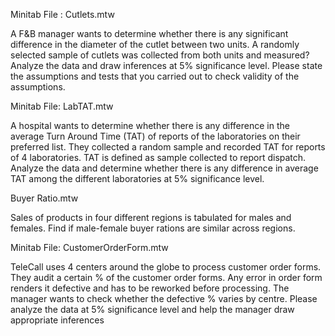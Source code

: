 Minitab File : Cutlets.mtw

A F&B manager wants to determine whether there is any significant difference in the diameter of the cutlet between two units. A randomly selected sample of cutlets was collected from both units and measured? Analyze the data and draw inferences at 5% significance level. Please state the assumptions and tests that you carried out to check validity of the assumptions.



Minitab File: LabTAT.mtw

A hospital wants to determine whether there is any difference in the average Turn Around Time (TAT) of reports of the laboratories on their preferred list. They collected a random sample and recorded TAT for reports of 4 laboratories. TAT is defined as sample collected to report dispatch.
Analyze the data and determine whether there is any difference in average TAT among the different laboratories at 5% significance level.
 


Buyer Ratio.mtw

Sales of products in four different regions is tabulated for males and females. Find if male-female buyer rations are similar across regions.



Minitab File: CustomerOrderForm.mtw

TeleCall uses 4 centers around the globe to process customer order forms. They audit a certain %  of the customer order forms. Any error in order form renders it defective and has to be reworked before processing.  The manager wants to check whether the defective %  varies by centre. Please analyze the data at 5% significance level and help the manager draw appropriate inferences
